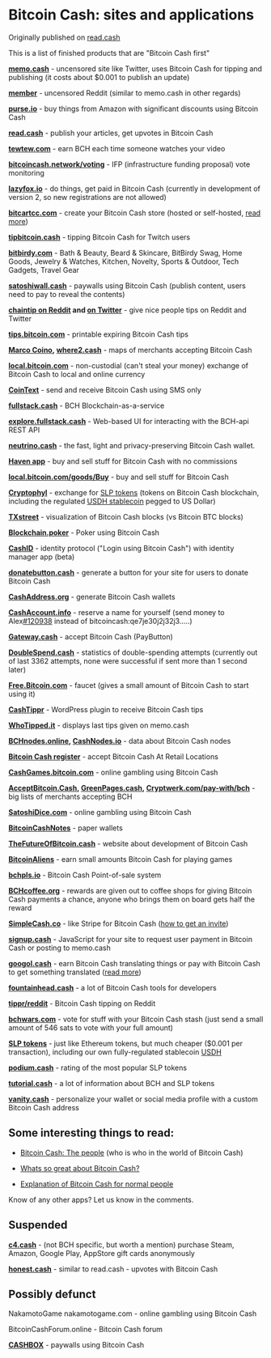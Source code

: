 # Bitcoin Cash: sites and applications

Originally published on [read.cash](https://read.cash/@Read.Cash/bitcoin-cash-specific-sites-and-applications-7f03d537)

This is a list of finished products that are "Bitcoin Cash first"

**[memo.cash](https://memo.cash/)** - uncensored site like Twitter, uses Bitcoin Cash for tipping and publishing (it costs about $0.001 to publish an update)

**[member](https://memberapp.github.io/)** - uncensored Reddit (similar to memo.cash in other regards)

**[purse.io](https://purse.io/)** - buy things from Amazon with significant discounts using Bitcoin Cash

**[read.cash](https://read.cash/)** - publish your articles, get upvotes in Bitcoin Cash

**[tewtew.com](http://tewtew.com/)** - earn BCH each time someone watches your video

**[bitcoincash.network/voting](https://bitcoincash.network/voting/)** - IFP (infrastructure funding proposal) vote monitoring

**[lazyfox.io](https://lazyfox.io/)** - do things, get paid in Bitcoin Cash (currently in development of version 2, so new registrations are not allowed)

**[bitcartcc.com](https://bitcartcc.com/)** - create your Bitcoin Cash store (hosted or self-hosted, [read more](https://read.cash/@BitcartCC/btcpay-didnt-want-to-support-bitcoin-cash-weve-got-bitcartcc-1fcb3687))

**[tipbitcoin.cash](https://tipbitcoin.cash/)** - tipping Bitcoin Cash for Twitch users

**[bitbirdy.com](https://bitbirdy.com/pages/about)** - Bath & Beauty, Beard & Skincare, BitBirdy Swag, Home Goods, Jewelry & Watches, Kitchen, Novelty, Sports & Outdoor, Tech Gadgets, Travel Gear

**[satoshiwall.cash](https://satoshiwall.cash/)** - paywalls using Bitcoin Cash (publish content, users need to pay to reveal the contents)

**[chaintip on Reddit](https://www.chaintip.org/reddit) and [on Twitter](https://www.chaintip.org/twitter)** - give nice people tips on Reddit and Twitter

**[tips.bitcoin.com](https://tips.bitcoin.com/en/)** - printable expiring Bitcoin Cash tips

**[Marco Coino](https://play.google.com/store/apps/details?id=nz.co.coinline.marcocoino&hl=en), [where2.cash](https://where2.cash/)** - maps of merchants accepting Bitcoin Cash

**[local.bitcoin.com](https://local.bitcoin.com/)** - non-custodial (can't steal your money) exchange of Bitcoin Cash to local and online currency

**[CoinText](https://cointext.io/)** - send and receive Bitcoin Cash using SMS only

**[fullstack.cash](http://fullstack.cash/)** - BCH Blockchain-as-a-service

**[explore.fullstack.cash](https://explore.fullstack.cash/)** - Web-based UI for interacting with the BCH-api REST API

**[neutrino.cash](https://neutrino.cash/)** - the fast, light and privacy-preserving Bitcoin Cash wallet.

**[Haven app](https://play.google.com/store/apps/details?id=io.ob1.nativeandroid)** - buy and sell stuff for Bitcoin Cash with no commissions

**[local.bitcoin.com/goods/Buy](https://local.bitcoin.com/goods/Buy)** - buy and sell stuff for Bitcoin Cash

**[Cryptophyl](https://cryptophyl.com/)** - exchange for [SLP tokens](https://simpleledger.cash/) (tokens on Bitcoin Cash blockchain, including the regulated [USDH stablecoin](https://www.honestcoin.io/) pegged to US Dollar)

**[TXstreet](https://txstreet.com/)** - visualization of Bitcoin Cash blocks (vs Bitcoin BTC blocks)

**[Blockchain.poker](https://blockchain.poker/)** - Poker using Bitcoin Cash

**[CashID](https://cashid.info/)** - identity protocol ("Login using Bitcoin Cash") with identity manager app (beta)

**[donatebutton.cash](https://donatebutton.cash/)** - generate a button for your site for users to donate Bitcoin Cash

**[CashAddress.org](https://cashaddress.org/)** - generate Bitcoin Cash wallets

**[CashAccount.info](https://www.cashaccount.info/)** - reserve a name for yourself (send money to Alex[#120938](https://read.cash/search?q=%23120938) instead of bitcoincash:qe7je30j2j32j3.....)

**[Gateway.cash](https://gateway.cash/)** - accept Bitcoin Cash (PayButton)

**[DoubleSpend.cash](https://doublespend.cash/)** - statistics of double-spending attempts (currently out of last 3362 attempts, none were successful if sent more than 1 second later)

**[Free.Bitcoin.com](https://free.bitcoin.com/)** - faucet (gives a small amount of Bitcoin Cash to start using it)

**[CashTippr](https://cashtippr.com/)** - WordPress plugin to receive Bitcoin Cash tips

**[WhoTipped.it](https://whotipped.it/)** - displays last tips given on memo.cash

**[BCHnodes.online](https://bchnodes.online/), [CashNodes.io](https://cashnodes.io/)** - data about Bitcoin Cash nodes

**[Bitcoin Cash register](https://www.bitcoin.com/bitcoin-cash-register/)** - accept Bitcoin Cash At Retail Locations

**[CashGames.bitcoin.com](https://cashgames.bitcoin.com/)** - online gambling using Bitcoin Cash

**[AcceptBitcoin.Cash](https://acceptbitcoin.cash/), [GreenPages.cash](http://greenpages.cash/), [Cryptwerk.com/pay-with/bch](https://cryptwerk.com/pay-with/bch/)** - big lists of merchants accepting BCH

**[SatoshiDice.com](https://satoshidice.com/)** - online gambling using Bitcoin Cash

**[BitcoinCashNotes](https://bitcoincashnotes.com/)** - paper wallets

**[TheFutureOfBitcoin.cash](https://thefutureofbitcoin.cash/)** - website about development of Bitcoin Cash

**[BitcoinAliens](https://play.google.com/store/apps/details?id=crypto.aliens.bch&referrer=utm_source%3D-)** - earn small amounts Bitcoin Cash for playing games

**[bchpls.io](https://bchpls.io/)** - Bitcoin Cash Point-of-sale system

**[BCHcoffee.org](https://bchcoffee.org/)** - rewards are given out to coffee shops for giving Bitcoin Cash payments a chance, anyone who brings them on board gets half the reward

**[SimpleCash.co](https://simplecash.co/)** - like Stripe for Bitcoin Cash ([how to get an invite](https://old.reddit.com/r/btc/comments/eq0ml8/announcing_simplecash_a_developer_api_to_simplify/))

**[signup.cash](https://signup.cash/learn_more)** - JavaScript for your site to request user payment in Bitcoin Cash or posting to memo.cash

**[googol.cash](https://googol.cash/)** - earn Bitcoin Cash translating things or pay with Bitcoin Cash to get something translated ([read more](https://read.cash/@ClearSky/my-adventure-to-push-adoption-googolcash-in-beta-targeting-the-freelancing-community-26d5ebbd))

**[fountainhead.cash](https://fountainhead.cash/)** - a lot of Bitcoin Cash tools for developers

**[tippr/reddit](https://np.reddit.com/r/tippr/wiki/reddit-usage)** - Bitcoin Cash tipping on Reddit

**[bchwars.com](http://www.bchwars.com/)** - vote for stuff with your Bitcoin Cash stash (just send a small amount of 546 sats to vote with your full amount)

**[SLP tokens](https://simpleledger.cash/)** - just like Ethereum tokens, but much cheaper ($0.001 per transaction), including our own fully-regulated stablecoin [USDH](https://www.honestcoin.io/)

**[podium.cash](http://podium.cash/)** - rating of the most popular SLP tokens

**[tutorial.cash](https://www.tutorial.cash/)** - a lot of information about BCH and SLP tokens

**[vanity.cash](https://vanity.cash/)** - personalize your wallet or social media profile with a custom Bitcoin Cash address

## Some interesting things to read:

-   [Bitcoin Cash: The people](https://read.cash/@Read.Cash/bitcoin-cash-the-people-66e43350) (who is who in the world of Bitcoin Cash)

-   [Whats so great about Bitcoin Cash?](https://read.cash/@Read.Cash/whats-so-great-about-bitcoin-cash-26bdb6f0)

-   [Explanation of Bitcoin Cash for normal people](https://read.cash/@Read.Cash/explanation-of-bitcoin-cash-for-normal-people-0e84fa10)

Know of any other apps? Let us know in the comments.

## Suspended

**[c4.cash](https://c4.cash/)** - (not BCH specific, but worth a mention) purchase Steam, Amazon, Google Play, AppStore gift cards anonymously


**[honest.cash](https://honest.cash/)** - similar to read.cash - upvotes with Bitcoin Cash

## Possibly defunct

NakamotoGame nakamotogame.com - online gambling using Bitcoin Cash

BitcoinCashForum.online - Bitcoin Cash forum

**[CASHBOX](https://coinster.pro/cashbox)** - paywalls using Bitcoin Cash

